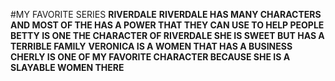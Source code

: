 #MY FAVORITE SERIES
**RIVERDALE**
**RIVERDALE HAS MANY CHARACTERS AND MOST OF THE HAS A POWER THAT THEY CAN USE TO HELP PEOPLE**
**BETTY IS ONE THE CHARACTER OF RIVERDALE SHE IS SWEET BUT HAS A TERRIBLE FAMILY**
**VERONICA IS A WOMEN THAT HAS A BUSINESS**
**CHERLY IS ONE OF MY FAVORITE CHARACTER BECAUSE SHE IS A SLAYABLE WOMEN THERE**

